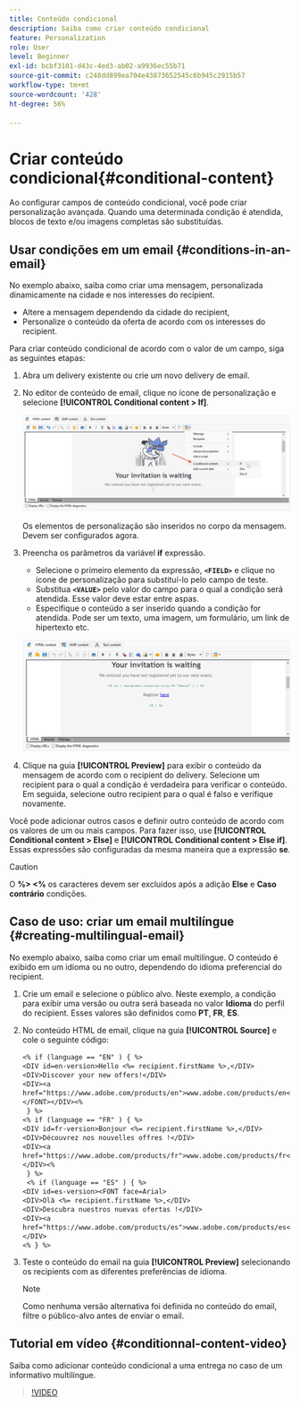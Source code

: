 ```yaml
---
title: Conteúdo condicional
description: Saiba como criar conteúdo condicional
feature: Personalization
role: User
level: Beginner
exl-id: bcbf3101-d43c-4ed3-ab02-a9936ec55b71
source-git-commit: c248dd899ea704e43873652545c6b945c2915b57
workflow-type: tm+mt
source-wordcount: '428'
ht-degree: 56%

---
```


# Criar conteúdo condicional{#conditional-content}

Ao configurar campos de conteúdo condicional, você pode criar personalização avançada. Quando uma determinada condição é atendida, blocos de texto e/ou imagens completas são substituídas.


## Usar condições em um email {#conditions-in-an-email}

No exemplo abaixo, saiba como criar uma mensagem, personalizada dinamicamente na cidade e nos interesses do recipient.

* Altere a mensagem dependendo da cidade do recipient,
* Personalize o conteúdo da oferta de acordo com os interesses do recipient.

Para criar conteúdo condicional de acordo com o valor de um campo, siga as seguintes etapas:

1. Abra um delivery existente ou crie um novo delivery de email.
1. No editor de conteúdo de email, clique no ícone de personalização e selecione **[!UICONTROL Conditional content > If]**.

   ![Inserir uma condição](assets/condition-insert.png)

   Os elementos de personalização são inseridos no corpo da mensagem. Devem ser configurados agora.

1. Preencha os parâmetros da variável **if** expressão.

   * Selecione o primeiro elemento da expressão, **`<FIELD>`** e clique no ícone de personalização para substituí-lo pelo campo de teste.
   * Substitua **`<VALUE>`** pelo valor do campo para o qual a condição será atendida. Esse valor deve estar entre aspas.
   * Especifique o conteúdo a ser inserido quando a condição for atendida. Pode ser um texto, uma imagem, um formulário, um link de hipertexto etc.

   ![Condição em um email](assets/condition-in-email.png)

1. Clique na guia **[!UICONTROL Preview]** para exibir o conteúdo da mensagem de acordo com o recipient do delivery. Selecione um recipient para o qual a condição é verdadeira para verificar o conteúdo. Em seguida, selecione outro recipient para o qual é falso e verifique novamente.

Você pode adicionar outros casos e definir outro conteúdo de acordo com os valores de um ou mais campos. Para fazer isso, use **[!UICONTROL Conditional content > Else]** e **[!UICONTROL Conditional content > Else if]**. Essas expressões são configuradas da mesma maneira que a expressão **se**.

>[!CAUTION]
>
>O **%> &lt;%** os caracteres devem ser excluídos após a adição **Else** e **Caso contrário** condições.


## Caso de uso: criar um email multilíngue {#creating-multilingual-email}

No exemplo abaixo, saiba como criar um email multilíngue. O conteúdo é exibido em um idioma ou no outro, dependendo do idioma preferencial do recipient.

1. Crie um email e selecione o público alvo. Neste exemplo, a condição para exibir uma versão ou outra será baseada no valor **Idioma** do perfil do recipient. Esses valores são definidos como **PT**, **FR**, **ES**.
1. No conteúdo HTML de email, clique na guia **[!UICONTROL Source]** e cole o seguinte código:

   ```
   <% if (language == "EN" ) { %>
   <DIV id=en-version>Hello <%= recipient.firstName %>,</DIV>
   <DIV>Discover your new offers!</DIV>
   <DIV><a href="https://www.adobe.com/products/en">www.adobe.com/products/en</A></FONT></DIV><%
    } %>
   <% if (language == "FR" ) { %>
   <DIV id=fr-version>Bonjour <%= recipient.firstName %>,</DIV>
   <DIV>Découvrez nos nouvelles offres !</DIV>
   <DIV><a href="https://www.adobe.com/products/fr">www.adobe.com/products/fr</A></DIV><%
    } %>
    <% if (language == "ES" ) { %>
   <DIV id=es-version><FONT face=Arial>
   <DIV>Olà <%= recipient.firstName %>,</DIV>
   <DIV>Descubra nuestros nuevas ofertas !</DIV>
   <DIV><a href="https://www.adobe.com/products/es">www.adobe.com/products/es</A></DIV>
   <% } %>
   ```

1. Teste o conteúdo do email na guia **[!UICONTROL Preview]** selecionando os recipients com as diferentes preferências de idioma.

   >[!NOTE]
   >
   >Como nenhuma versão alternativa foi definida no conteúdo do email, filtre o público-alvo antes de enviar o email.

## Tutorial em vídeo {#conditionnal-content-video}

Saiba como adicionar conteúdo condicional a uma entrega no caso de um informativo multilíngue.

>[!VIDEO](https://video.tv.adobe.com/v/335682?quality=12)
